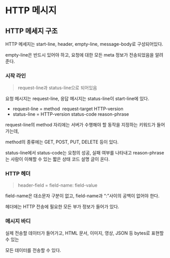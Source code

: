 # HTTP 메시지

## HTTP 메세지 구조

HTTP 메세지는 start-line, header, empty-line, message-body로 구성되어있다.

empty-line은 반드시 있어야 하고, 요청에 대한 모든 meta 정보가 전송되었음을 알려준다.

### 시작 라인

> request-line과 status-line으로 되어있음

요청 메시지는 request-line, 응답 메시지는 status-line이 start-line에 있다.

- request-line = method  request-target HTTP-version
- status-line = HTTP-version status-code reason-phrase

request-line의 method 자리에는 서버가 수행해야 할 동작을 지정하는 키워드가 들어가는데, 

method의 종류에는 GET, POST, PUT, DELETE 등이 있다.

status-line에서 status-code는 요청의 성공, 실패 여부를 나타내고 reason-phrase는 사람이 이해할 수 있는 짧은 상태 코드 설명 글이 온다.

### HTTP 헤더

> header-field = field-name: field-value

field-name은 대소문자 구분이 없고, field-name과 “:”사이의 공백이 없어야 한다.

헤더에는 HTTP 전송에 필요한 모든 부가 정보가 들어가 있다.

### 메시지 바디

실제 전송할 데이터가 들어가고, HTML 문서, 이미지, 영상, JSON 등 bytes로 표현할 수 있는

모든 데이터를 전송할 수 있다.
